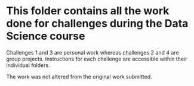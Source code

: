 # This folder contains all the work done for challenges during the Data Science course

Challenges 1 and 3 are personal work whereas challenges 2 and 4 are group projects. 
Instructions for each challenge are accessible within their individual folders. 

The work was not altered from the original work submitted.
